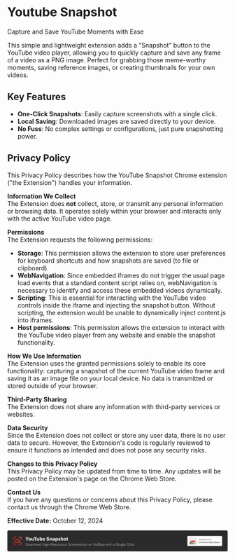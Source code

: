 # Youtube Snapshot

Capture and Save YouTube Moments with Ease

This simple and lightweight extension adds a "Snapshot" button to the YouTube video player, allowing you to quickly capture and save any frame of a video as a PNG image. Perfect for grabbing those meme-worthy moments, saving reference images, or creating thumbnails for your own videos.

## Key Features

- **One-Click Snapshots**: Easily capture screenshots with a single click.
- **Local Saving**: Downloaded images are saved directly to your device.
- **No Fuss**: No complex settings or configurations, just pure snapshotting power.

## Privacy Policy

This Privacy Policy describes how the YouTube Snapshot Chrome extension ("the Extension") handles your information.

**Information We Collect**\
The Extension does **not** collect, store, or transmit any personal information or browsing data. It operates solely within your browser and interacts only with the active YouTube video page.

**Permissions**\
The Extension requests the following permissions:

- **Storage**: This permission allows the extension to store user preferences for keyboard shortcuts and how snapshots are saved (to file or clipboard).
- **WebNavigation**: Since embedded iframes do not trigger the usual page load events that a standard content script relies on, webNavigation is necessary to identify and access these embedded videos dynamically.
- **Scripting**: This is essential for interacting with the YouTube video controls inside the iframe and injecting the snapshot button. Without scripting, the extension would be unable to dynamically inject content.js into iframes.
- **Host permissions**: This permission allows the extension to interact with the YouTube video player from any website and enable the snapshot functionality.

**How We Use Information**\
The Extension uses the granted permissions solely to enable its core functionality: capturing a snapshot of the current YouTube video frame and saving it as an image file on your local device. No data is transmitted or stored outside of your browser.

**Third-Party Sharing**\
The Extension does not share any information with third-party services or websites.

**Data Security**\
Since the Extension does not collect or store any user data, there is no user data to secure. However, the Extension's code is regularly reviewed to ensure it functions as intended and does not pose any security risks.

**Changes to this Privacy Policy**\
This Privacy Policy may be updated from time to time. Any updates will be posted on the Extension's page on the Chrome Web Store.

**Contact Us**\
If you have any questions or concerns about this Privacy Policy, please contact us through the Chrome Web Store.

**Effective Date:** October 12, 2024

[![Download YouTube snapshot Chrome Extension](banner.png)](https://chromewebstore.google.com/detail/youtube-snapshot/cpecoochkebbnkkonbjikioehccfclfa)
